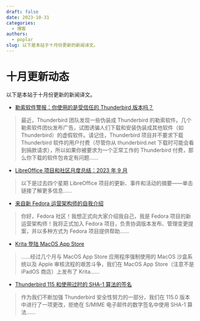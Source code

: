 ```yaml
---
draft: false 
date: 2023-10-31 
categories:
  - 博客
authors: 
  - poplar
slug: 以下是本站于十月份更新的新闻译文。
---
```


# 十月更新动态

以下是本站于十月份更新的新闻译文。

- [勒索软件警报：你使用的是受信任的 Thunderbird 版本吗？](./../../translation/thunderbird-ransomware-alert.md)

> 最近，Thunderbird 团队发现一些伪装成 Thunderbird 的勒索软件。几个勒索软件团伙发布广告，试图诱骗人们下载和安装伪装成其他软件（如 Thunderbird）的虚假软件。请记住，Thunderbird 项目并不要求下载 Thunderbird 软件的用户付费（尽管你从 thunderbird.net 下载时可能会看到捐款请求），所以如果你被要求为一个正常工作的 Thunderbird 付费，那么你下载的软件包肯定有问题……

- [LibreOffice 项目和社区月度总结：2023 年 9 月](./../../translation/tdf-2023-09-recap.md)

> 以下是过去四个星期 LibreOffice 项目的更新、事件和活动的摘要——单击链接了解更多信息……

- [来自新 Fedora 运营架构师的自我介绍](./../../translation/fedora-operations-architect.md)

> 你好，Fedora 社区！我想正式向大家介绍我自己，我是 Fedora 项目的新运营架构师！我将正式加入 Fedora 项目，负责协调版本发布、管理变更提案，并以多种方式为 Fedora 项目提供帮助……

- [Krita 登陆 MacOS App Store](./../../translation/krita-in-store.md)

> ……经过几个月与 MacOS App Store 应用程序强制使用的 MacOS 沙盒系统以及 Apple 审核流程的艰苦斗争，我们在 MacOS App Store（注意不是 iPadOS 商店）上发布了 Krita……

- [Thunderbird 115 和使用过时的 SHA-1 算法的签名](./../../translation/thunderbird-sha-1.md)

> 作为我们不断加强 Thunderbird 安全性努力的一部分，我们在 115.0 版本中进行了一项更改，拒绝在 S/MIME 电子邮件的数字签名中使用 SHA-1 算法……